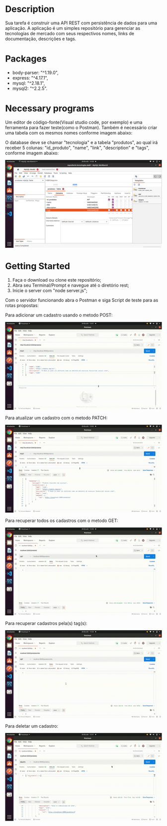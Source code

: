 # Description

Sua tarefa é construir uma API REST com persistência de dados para uma aplicação. A aplicação é um simples repositório para gerenciar as tecnologias de mercado 
com seus respectivos nomes, links de documentação, descrições e tags.

# Packages

* body-parser: "^1.19.0",
* express: "^4.17.1",
* mysql: "^2.18.1",
* mysql2: "^2.2.5".

# Necessary programs

Um editor de código-fonte(Visual studio code, por exemplo) e uma ferramenta para fazer teste(como o Postman).
Também é necessário criar uma tabela com os mesmos nomes conforme imagem abaixo:

O database deve se chamar "tecnologia" e a tabela "produtos", ao qual irá receber 5 colunas: "id_produto", "name", "link", "description" e "tags", conforme imagem abaixo:

 ![tecnologia](https://github.com/Lukaslk/api-rest/blob/main/tabela_tecnologias.png) 

# Getting Started

1. Faça o download ou clone este repositório;
2. Abra seu Terminal/Prompt e navegue até o diretório rest;
3. Inicie o server com "node server.js";

Com o servidor funcionando abra o Postman e siga Script de teste para as rotas propostas:

Para adicionar um cadastro usando o metodo POST:

 ![post](https://github.com/Lukaslk/api-rest/blob/main/metodo_POST.gif)
 
 Para atualizar um cadastro com o metodo PATCH:
 
 ![patch](https://github.com/Lukaslk/api-rest/blob/main/metodo_PATCH.gif)
  
 Para recuperar todos os cadastros com o metodo GET:
 
  ![get](https://github.com/Lukaslk/api-rest/blob/main/metodo_GET_all.gif)
  
 Para recuperar cadastros pela(s) tag(s):
 
 ![getTag](https://github.com/Lukaslk/api-rest/blob/main/metodo_GET_tags.gif)
 
Para deletar um cadastro:

 ![delete](https://github.com/Lukaslk/api-rest/blob/main/metodo_DELETE.gif)
